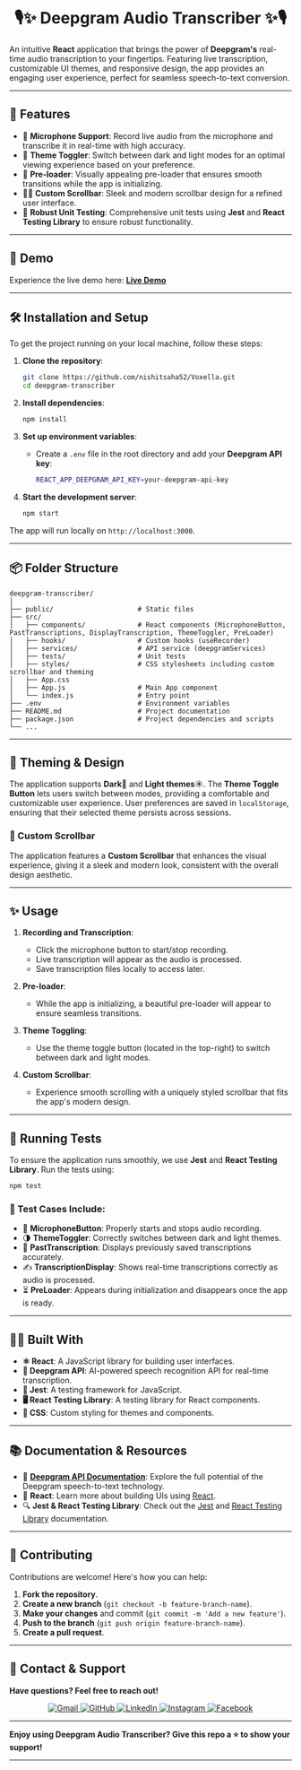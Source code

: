 # <div align=center>🎙️✨ Deepgram Audio Transcriber ✨🎙️</div>

An intuitive **React** application that brings the power of **Deepgram's** real-time audio transcription to your fingertips. Featuring live transcription, customizable UI themes, and responsive design, the app provides an engaging user experience, perfect for seamless speech-to-text conversion.

---

## 🌟 Features
- 🎤 **Microphone Support**: Record live audio from the microphone and transcribe it in real-time with high accuracy.
- 🌙 **Theme Toggler**: Switch between dark and light modes for an optimal viewing experience based on your preference.
- 🚀 **Pre-loader**: Visually appealing pre-loader that ensures smooth transitions while the app is initializing.
- 🧑‍💻 **Custom Scrollbar**: Sleek and modern scrollbar design for a refined user interface.
- 🧪 **Robust Unit Testing**: Comprehensive unit tests using **Jest** and **React Testing Library** to ensure robust functionality.

---

## 🚀 Demo

Experience the live demo here: **[Live Demo](https://voxella.vercel.app/)**

---

## 🛠️ Installation and Setup

To get the project running on your local machine, follow these steps:

1. **Clone the repository**:
   ```bash
   git clone https://github.com/nishitsaha52/Voxella.git
   cd deepgram-transcriber
   ```

2. **Install dependencies**:
   ```bash
   npm install
   ```

3. **Set up environment variables**:
   - Create a `.env` file in the root directory and add your **Deepgram API key**:
     ```bash
     REACT_APP_DEEPGRAM_API_KEY=your-deepgram-api-key
     ```

4. **Start the development server**:
   ```bash
   npm start
   ```

The app will run locally on `http://localhost:3000`.

---

## 📦 Folder Structure

```
deepgram-transcriber/
│
├── public/                     # Static files
├── src/
│   ├── components/             # React components (MicrophoneButton, PastTranscriptions, DisplayTranscription, ThemeToggler, PreLoader)
│   ├── hooks/                  # Custom hooks (useRecorder)
│   ├── services/               # API service (deepgramServices)
│   ├── tests/                  # Unit tests
│   ├── styles/                 # CSS stylesheets including custom scrollbar and theming
│   ├── App.css
│   ├── App.js                  # Main App component
│   └── index.js                # Entry point
├── .env                        # Environment variables
├── README.md                   # Project documentation
├── package.json                # Project dependencies and scripts
└── ...
```

---

## 🎨 Theming & Design

The application supports **Dark🌙** and **Light themes☀️**. The **Theme Toggle Button** lets users switch between modes, providing a comfortable and customizable user experience. User preferences are saved in `localStorage`, ensuring that their selected theme persists across sessions.

### 🌟 Custom Scrollbar

The application features a **Custom Scrollbar** that enhances the visual experience, giving it a sleek and modern look, consistent with the overall design aesthetic.

---

## ✨ Usage

1. **Recording and Transcription**:
   - Click the microphone button to start/stop recording.
   - Live transcription will appear as the audio is processed.
   - Save transcription files locally to access later.

2. **Pre-loader**:
   - While the app is initializing, a beautiful pre-loader will appear to ensure seamless transitions.

3. **Theme Toggling**:
   - Use the theme toggle button (located in the top-right) to switch between dark and light modes.

4. **Custom Scrollbar**:
   - Experience smooth scrolling with a uniquely styled scrollbar that fits the app's modern design.

---

## 🧪 Running Tests

To ensure the application runs smoothly, we use **Jest** and **React Testing Library**. Run the tests using:

```bash
npm test
```

### 🧪 Test Cases Include:
- 📢 **MicrophoneButton**: Properly starts and stops audio recording.
- 🌗 **ThemeToggler**: Correctly switches between dark and light themes.
- 📜 **PastTranscription**: Displays previously saved transcriptions accurately.
- ✍️ **TranscriptionDisplay**: Shows real-time transcriptions correctly as audio is processed.
- ⏳ **PreLoader**: Appears during initialization and disappears once the app is ready.
  
---

## 👨‍💻 **Built With**

- **⚛️ React**: A JavaScript library for building user interfaces.
- **🎤 Deepgram API**: AI-powered speech recognition API for real-time transcription.
- **🧪 Jest**: A testing framework for JavaScript.
- **🖥️ React Testing Library**: A testing library for React components.
- **🎨 CSS**: Custom styling for themes and components.

---

## 📚 **Documentation & Resources**

- 📄 **[Deepgram API Documentation](https://developers.deepgram.com/)**: Explore the full potential of the Deepgram speech-to-text technology.
- 📘 **React**: Learn more about building UIs using [React](https://reactjs.org/).
- 🔍 **Jest & React Testing Library**: Check out the [Jest](https://jestjs.io/) and [React Testing Library](https://testing-library.com/docs/react-testing-library/intro) documentation.
  
---

## 🤝 Contributing

Contributions are welcome! Here's how you can help:

1. **Fork the repository**.
2. **Create a new branch** (`git checkout -b feature-branch-name`).
3. **Make your changes** and commit (`git commit -m 'Add a new feature'`).
4. **Push to the branch** (`git push origin feature-branch-name`).
5. **Create a pull request**.

---

## 💬 **Contact & Support**

**Have questions? Feel free to reach out!**

<div align="center">
    <a href="mailto:nishitsaha62@gmail.com">
        <img src="https://img.shields.io/badge/Gmail-D14836?style=for-the-badge&logo=gmail&logoColor=white" alt="Gmail"/>
    </a>
    <a href="https://github.com/nishitsaha52">
        <img src="https://img.shields.io/badge/GitHub-181717?style=for-the-badge&logo=github&logoColor=white" alt="GitHub"/>
    </a>
    <a href="https://www.linkedin.com/in/nishit-saha-8208151b9">
        <img src="https://img.shields.io/badge/LinkedIn-0A66C2?style=for-the-badge&logo=linkedin&logoColor=white" alt="LinkedIn"/>
    </a>
    <a href="https://www.instagram.com/nishitsaha/?hl=en">
        <img src="https://img.shields.io/badge/Instagram-E4405F?style=for-the-badge&logo=instagram&logoColor=white" alt="Instagram"/>
    </a>
    <a href="https://www.facebook.com/profile.php?id=100007266315713">
        <img src="https://img.shields.io/badge/Facebook-1877F2?style=for-the-badge&logo=facebook&logoColor=white" alt="Facebook"/>
    </a>
</div>


---

**Enjoy using Deepgram Audio Transcriber? Give this repo a ⭐ to show your support!**

--- 
